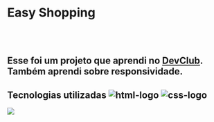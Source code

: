 <h1>Easy Shopping</h1>
<br>
<br>
<h2>Esse foi um projeto que aprendi no <a href="https://rodolfomori.com.br/devclub">DevClub</a>. Também aprendi sobre responsividade.</h2>

<h2>Tecnologias utilizadas <img src="https://img.shields.io/badge/HTML5-E34F26?style=for-the-badge&logo=html5&logoColor=white" alt="html-logo"/> <img src="https://img.shields.io/badge/CSS3-1572B6?style=for-the-badge&logo=css3&logoColor=white" alt="css-logo"/></h2>

<img src="https://raw.githubusercontent.com/MayaraMoreira/projeto-easy-shopping/f216b3e80de744ed63f88794fd79aef44fbbbf01/EASY-SHOPPING/png_20230703_220740_0000.png" />
